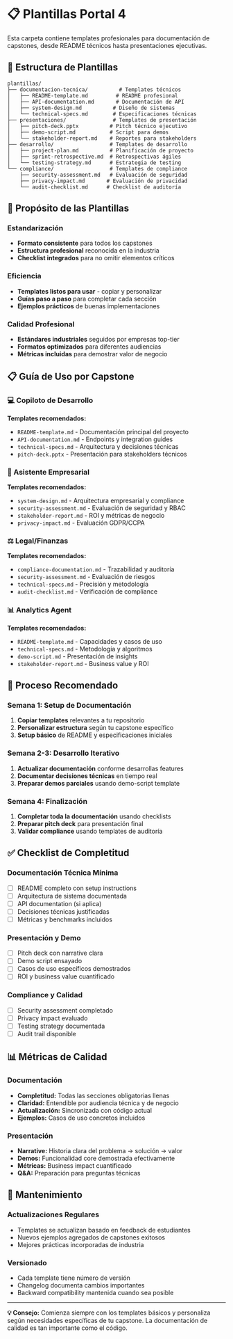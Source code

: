# 📋 Plantillas Portal 4

Esta carpeta contiene templates profesionales para documentación de capstones, desde README técnicos hasta presentaciones ejecutivas.

## 📁 Estructura de Plantillas

```
plantillas/
├── documentacion-tecnica/          # Templates técnicos
│   ├── README-template.md         # README profesional
│   ├── API-documentation.md       # Documentación de API
│   ├── system-design.md          # Diseño de sistemas
│   └── technical-specs.md        # Especificaciones técnicas
├── presentaciones/               # Templates de presentación
│   ├── pitch-deck.pptx          # Pitch técnico ejecutivo
│   ├── demo-script.md           # Script para demos
│   └── stakeholder-report.md    # Reportes para stakeholders
├── desarrollo/                  # Templates de desarrollo
│   ├── project-plan.md          # Planificación de proyecto
│   ├── sprint-retrospective.md  # Retrospectivas ágiles
│   └── testing-strategy.md      # Estrategia de testing
└── compliance/                  # Templates de compliance
    ├── security-assessment.md   # Evaluación de seguridad
    ├── privacy-impact.md       # Evaluación de privacidad
    └── audit-checklist.md      # Checklist de auditoría
```

## 🎯 Propósito de las Plantillas

### Estandarización
- **Formato consistente** para todos los capstones
- **Estructura profesional** reconocida en la industria
- **Checklist integrados** para no omitir elementos críticos

### Eficiencia
- **Templates listos para usar** - copiar y personalizar
- **Guías paso a paso** para completar cada sección
- **Ejemplos prácticos** de buenas implementaciones

### Calidad Profesional
- **Estándares industriales** seguidos por empresas top-tier
- **Formatos optimizados** para diferentes audiencias
- **Métricas incluidas** para demostrar valor de negocio

## 📋 Guía de Uso por Capstone

### 💻 Copiloto de Desarrollo
**Templates recomendados:**
- `README-template.md` - Documentación principal del proyecto
- `API-documentation.md` - Endpoints y integration guides
- `technical-specs.md` - Arquitectura y decisiones técnicas
- `pitch-deck.pptx` - Presentación para stakeholders técnicos

### 🏢 Asistente Empresarial
**Templates recomendados:**
- `system-design.md` - Arquitectura empresarial y compliance
- `security-assessment.md` - Evaluación de seguridad y RBAC
- `stakeholder-report.md` - ROI y métricas de negocio
- `privacy-impact.md` - Evaluación GDPR/CCPA

### ⚖️ Legal/Finanzas
**Templates recomendados:**
- `compliance-documentation.md` - Trazabilidad y auditoría
- `security-assessment.md` - Evaluación de riesgos
- `technical-specs.md` - Precisión y metodología
- `audit-checklist.md` - Verificación de compliance

### 📊 Analytics Agent
**Templates recomendados:**
- `README-template.md` - Capacidades y casos de uso
- `technical-specs.md` - Metodología y algoritmos
- `demo-script.md` - Presentación de insights
- `stakeholder-report.md` - Business value y ROI

## 🚀 Proceso Recomendado

### Semana 1: Setup de Documentación
1. **Copiar templates** relevantes a tu repositorio
2. **Personalizar estructura** según tu capstone específico
3. **Setup básico** de README y especificaciones iniciales

### Semana 2-3: Desarrollo Iterativo
1. **Actualizar documentación** conforme desarrollas features
2. **Documentar decisiones técnicas** en tiempo real
3. **Preparar demos parciales** usando demo-script template

### Semana 4: Finalización
1. **Completar toda la documentación** usando checklists
2. **Preparar pitch deck** para presentación final
3. **Validar compliance** usando templates de auditoría

## ✅ Checklist de Completitud

### Documentación Técnica Mínima
- [ ] README completo con setup instructions
- [ ] Arquitectura de sistema documentada
- [ ] API documentation (si aplica)
- [ ] Decisiones técnicas justificadas
- [ ] Métricas y benchmarks incluidos

### Presentación y Demo
- [ ] Pitch deck con narrative clara
- [ ] Demo script ensayado
- [ ] Casos de uso específicos demostrados
- [ ] ROI y business value cuantificado

### Compliance y Calidad
- [ ] Security assessment completado
- [ ] Privacy impact evaluado
- [ ] Testing strategy documentada
- [ ] Audit trail disponible

## 📊 Métricas de Calidad

### Documentación
- **Completitud:** Todas las secciones obligatorias llenas
- **Claridad:** Entendible por audiencia técnica y de negocio
- **Actualización:** Sincronizada con código actual
- **Ejemplos:** Casos de uso concretos incluidos

### Presentación
- **Narrative:** Historia clara del problema → solución → valor
- **Demos:** Funcionalidad core demostrada efectivamente
- **Métricas:** Business impact cuantificado
- **Q&A:** Preparación para preguntas técnicas

## 🔄 Mantenimiento

### Actualizaciones Regulares
- Templates se actualizan basado en feedback de estudiantes
- Nuevos ejemplos agregados de capstones exitosos
- Mejores prácticas incorporadas de industria

### Versionado
- Cada template tiene número de versión
- Changelog documenta cambios importantes
- Backward compatibility mantenida cuando sea posible

---

**💡 Consejo:** Comienza siempre con los templates básicos y personaliza según necesidades específicas de tu capstone. La documentación de calidad es tan importante como el código.
